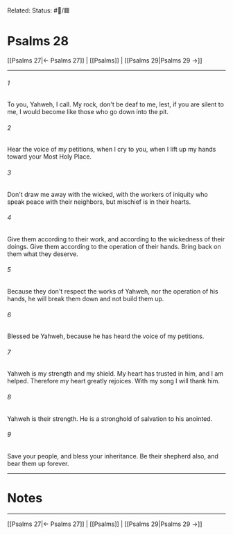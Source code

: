 Related:
Status: #📖/🟥
# Psalms 28

[[Psalms 27|← Psalms 27]] | [[Psalms]] | [[Psalms 29|Psalms 29 →]]
***



###### 1 
To you, Yahweh, I call. My rock, don't be deaf to me, lest, if you are silent to me, I would become like those who go down into the pit. 

###### 2 
Hear the voice of my petitions, when I cry to you, when I lift up my hands toward your Most Holy Place. 

###### 3 
Don't draw me away with the wicked, with the workers of iniquity who speak peace with their neighbors, but mischief is in their hearts. 

###### 4 
Give them according to their work, and according to the wickedness of their doings. Give them according to the operation of their hands. Bring back on them what they deserve. 

###### 5 
Because they don't respect the works of Yahweh, nor the operation of his hands, he will break them down and not build them up. 

###### 6 
Blessed be Yahweh, because he has heard the voice of my petitions. 

###### 7 
Yahweh is my strength and my shield. My heart has trusted in him, and I am helped. Therefore my heart greatly rejoices. With my song I will thank him. 

###### 8 
Yahweh is their strength. He is a stronghold of salvation to his anointed. 

###### 9 
Save your people, and bless your inheritance. Be their shepherd also, and bear them up forever.

---
# Notes


***
[[Psalms 27|← Psalms 27]] | [[Psalms]] | [[Psalms 29|Psalms 29 →]]
